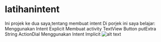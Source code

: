 # latihanintent
Ini projek ke dua saya,tentang membuat intent
Di porjek ini saya belajar:
Menggunakan Intent Explicit
Membuat activity
TextView
Button
putExtra
String
ActionDial
Menggunakan Intent Implicit
![alt text](https://imgur.com/ytbtHS2.png)
